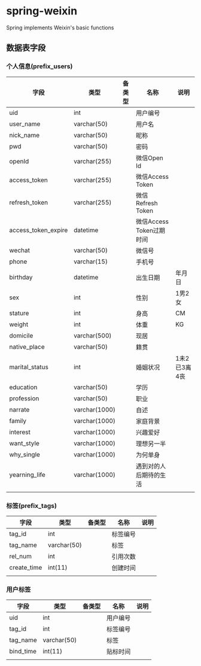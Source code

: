 # spring-weixin
Spring implements Weixin's basic functions

## 数据表字段

### 个人信息(prefix_users)

| 字段                | 类型          | 备类型 | 名称                     | 说明         |
| ------------------- | ------------- | ------ | ------------------------ | ------------ |
| uid                 | int           |        | 用户编号                 |              |
| user_name           | varchar(50)   |        | 用户名                   |              |
| nick_name           | varchar(50)   |        | 昵称                     |              |
| pwd                 | varchar(50)   |        | 密码                     |              |
| openId              | varchar(255)  |        | 微信Open Id              |              |
| access_token        | varchar(255)  |        | 微信Access Token         |              |
| refresh_token       | varchar(255)  |        | 微信Refresh Token        |              |
| access_token_expire | datetime      |        | 微信Access Token过期时间 |              |
| wechat              | varchar(50)   |        | 微信号                   |              |
| phone               | varchar(15)   |        | 手机号                   |              |
| birthday            | datetime      |        | 出生日期                 | 年月日       |
| sex                 | int           |        | 性别                     | 1男2女       |
| stature             | int           |        | 身高                     | CM           |
| weight              | int           |        | 体重                     | KG           |
| domicile            | varchar(500)  |        | 现居                     |              |
| native_place        | varchar(50)   |        | 籍贯                     |              |
| marital_status      | int           |        | 婚姻状况                 | 1未2已3离4丧 |
| education           | varchar(50)   |        | 学历                     |              |
| profession          | varchar(50)   |        | 职业                     |              |
| narrate             | varchar(1000) |        | 自述                     |              |
| family              | varchar(1000) |        | 家庭背景                 |              |
| interest            | varchar(1000) |        | 兴趣爱好                 |              |
| want_style          | varchar(1000) |        | 理想另一半               |              |
| why_single          | varchar(1000) |        | 为何单身                 |              |
| yearning_life       | varchar(1000) |        | 遇到对的人后期待的生活   |              |
|                     |               |        |                          |              |

### 标签(prefix_tags)

| 字段        | 类型        | 备类型 | 名称     | 说明 |
| ----------- | ----------- | ------ | -------- | ---- |
| tag_id      | int         |        | 标签编号 |      |
| tag_name    | varchar(50) |        | 标签     |      |
| rel_num     | int         |        | 引用次数 |      |
| create_time | int(11)     |        | 创建时间 |      |
|             |             |        |          |      |



### 用户标签

| 字段      | 类型        | 备类型 | 名称     | 说明 |
| --------- | ----------- | ------ | -------- | ---- |
| uid       | int         |        | 用户编号 |      |
| tag_id    | int         |        | 标签编号 |      |
| tag_name  | varchar(50) |        | 标签     |      |
| bind_time | int(11)     |        | 贴标时间 |      |
|           |             |        |          |      |

